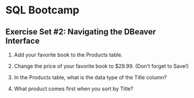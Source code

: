 # SQL Bootcamp

## Exercise Set #2: Navigating the DBeaver Interface

1. Add your favorite book to the Products table.

2. Change the price of your favorite book to $29.99. (Don't forget to Save!)

3. In the Products table, what is the data type of the Title column?

4. What product comes first when you sort by Title?
